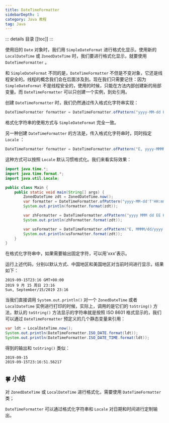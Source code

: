 ```yaml
---
title: DateTimeFormatter
sidebarDepth: 1
category: Java 教程
tag: Java
---
```


::: details 目录
[[toc]]
:::

使用旧的 `Date` 对象时，我们用 `SimpleDateFormat` 进行格式化显示。使用新的 `LocalDateTime` 或 `ZonedDateTime` 时，我们要进行格式化显示，就要使用 `DateTimeFormatter` 。

和 `SimpleDateFormat` 不同的是，`DateTimeFormatter` 不但是不变对象，它还是线程安全的。线程的概念我们会在后面涉及到。现在我们只需要记住：因为 `SimpleDateFormat` 不是线程安全的，使用的时候，只能在方法内部创建新的局部变量。而 `DateTimeFormatter` 可以只创建一个实例，到处引用。

创建 `DateTimeFormatter` 时，我们仍然通过传入格式化字符串实现：

```java
DateTimeFormatter formatter = DateTimeFormatter.ofPattern("yyyy-MM-dd HH:mm");
```

格式化字符串的使用方式与 `SimpleDateFormat` 完全一致。

另一种创建 `DateTimeFormatter` 的方法是，传入格式化字符串时，同时指定 `Locale` ：

```java
DateTimeFormatter formatter = DateTimeFormatter.ofPattern("E, yyyy-MMMM-dd HH:mm", Locale.US);
```

这种方式可以按照 `Locale` 默认习惯格式化。我们来看实际效果：

```java
import java.time.*;
import java.time.format.*;
import java.util.Locale;

public class Main {
    public static void main(String[] args) {
        ZonedDateTime zdt = ZonedDateTime.now();
        var formatter = DateTimeFormatter.ofPattern("yyyy-MM-dd'T'HH:mm ZZZZ");
        System.out.println(formatter.format(zdt));

        var zhFormatter = DateTimeFormatter.ofPattern("yyyy MMM dd EE HH:mm", Locale.CHINA);
        System.out.println(zhFormatter.format(zdt));

        var usFormatter = DateTimeFormatter.ofPattern("E, MMMM/dd/yyyy HH:mm", Locale.US);
        System.out.println(usFormatter.format(zdt));
    }
}
```

在格式化字符串中，如果需要输出固定字符，可以用'xxx'表示。

运行上述代码，分别以默认方式、中国地区和美国地区对当前时间进行显示，结果如下：

```
2019-09-15T23:16 GMT+08:00
2019 9 月 15 周日 23:16
Sun, September/15/2019 23:16
```

当我们直接调用 `System.out.println()` 对一个 `ZonedDateTime` 或者 `LocalDateTime` 实例进行打印的时候，实际上，调用的是它们的 `toString()` 方法，默认的 `toString()` 方法显示的字符串就是按照 ISO 8601 格式显示的，我们可以通过 `DateTimeFormatter` 预定义的几个静态变量来引用：

```java
var ldt = LocalDateTime.now();
System.out.println(DateTimeFormatter.ISO_DATE.format(ldt));
System.out.println(DateTimeFormatter.ISO_DATE_TIME.format(ldt));
```

得到的输出和 `toString()` 类似：

```
2019-09-15
2019-09-15T23:16:51.56217
```

## 🍀 小结

对 `ZonedDateTime` 或 `LocalDateTime` 进行格式化，需要使用 `DateTimeFormatter` 类；

`DateTimeFormatter` 可以通过格式化字符串和 `Locale` 对日期和时间进行定制输出。
